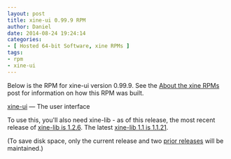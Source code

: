 ```yaml
---
layout: post
title: xine-ui 0.99.9 RPM
author: Daniel
date: 2014-08-24 19:24:14
categories:
- [ Hosted 64-bit Software, xine RPMs ]
tags:
- rpm
- xine-ui
---
```


Below is the RPM for xine-ui version 0.99.9. See the [About the xine RPMs][abt] post for information on how this RPM was built.

[xine-ui][] &mdash; The user interface

To use this, you'll also need xine-lib - as of this release, the most recent release of [xine-lib is 1.2.6][lib]. The latest [xine-lib 1.1 is 1.1.21][lib1].

(To save disk space, only the current release and two [prior releases][pri] will be maintained.)


[abt]:     /2005/about-the-xine-rpms.html "About the xine RPMs &bull; DJS Consulting Tech Blog"
[xine-ui]: //hosted.djs-consulting.com/software/xine/xine-ui/xine-ui-0.99.9-2.x86_64.rpm
[lib]:     /2014/xine-lib-1-2-6-rpm.html
[lib1]:    /2012/xine-lib-1-1-21-rpm.html
[pri]:     /2014/xine-ui-0-99-8-rpm.html "xine-lib 0.99.8 RPM &bull; DJS Consulting Tech Blog"
